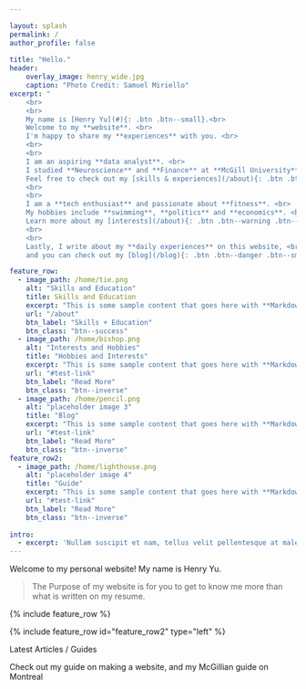 ```yaml
---

layout: splash
permalink: /
author_profile: false
    
title: "Hello."
header:
    overlay_image: henry_wide.jpg
    caption: "Photo Credit: Samuel Miriello"
excerpt: "
    <br>
    <br>
    My name is [Henry Yu](#){: .btn .btn--small}.<br>
    Welcome to my **website**. <br>
    I'm happy to share my **experiences** with you. <br>
    <br> 
    <br>
    I am an aspiring **data analyst**. <br>
    I studied **Neuroscience** and **Finance** at **McGill University**{: #red .red}<br>
    Feel free to check out my [skills & experiences](/about){: .btn .btn--success .btn--small}<br>
    <br>
    <br>
    I am a **tech enthusiast** and passionate about **fitness**. <br>
    My hobbies include **swimming**, **politics** and **economics**. <br> 
    Learn more about my [interests](/about){: .btn .btn--warning .btn--small}<br>
    <br>
    <br>
    Lastly, I write about my **daily experiences** on this website, <br>
    and you can check out my [blog](/blog){: .btn .btn--danger .btn--small}"

feature_row:
  - image_path: /home/tie.png
    alt: "Skills and Education"
    title: Skills and Education
    excerpt: "This is some sample content that goes here with **Markdown** formatting."
    url: "/about"
    btn_label: "Skills + Education" 
    btn_class: "btn--success"
  - image_path: /home/bishop.png
    alt: "Interests and Hobbies"
    title: "Hobbies and Interests"
    excerpt: "This is some sample content that goes here with **Markdown** formatting."
    url: "#test-link"
    btn_label: "Read More"
    btn_class: "btn--inverse"
  - image_path: /home/pencil.png
    alt: "placeholder image 3"
    title: "Blog"
    excerpt: "This is some sample content that goes here with **Markdown** formatting."
    url: "#test-link"
    btn_label: "Read More"
    btn_class: "btn--inverse"
feature_row2:
  - image_path: /home/lighthouse.png
    alt: "placeholder image 4"
    title: "Guide"
    excerpt: "This is some sample content that goes here with **Markdown** formatting."
    url: "#test-link"
    btn_label: "Read More"
    btn_class: "btn--inverse"
    
intro: 
  - excerpt: 'Nullam suscipit et nam, tellus velit pellentesque at malesuada, enim eaque. Quis nulla, netus tempor in diam gravida tincidunt, *proin faucibus* voluptate felis id sollicitudin. Centered with `type="center"`'
---
```


Welcome to my personal website! My name is Henry Yu.

> The Purpose of my website is for you to get to know me more than what is written on my resume. 




{% include feature_row %}

{% include feature_row id="feature_row2" type="left" %}

Latest Articles / Guides 

Check out my guide on making a website, and my McGillian guide on Montreal